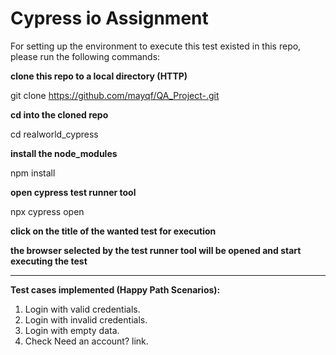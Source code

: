 # Cypress io Assignment

For setting up the environment to execute this test existed in this repo, please run the following commands:

**clone this repo to a local directory (HTTP)**

git clone https://github.com/mayqf/QA_Project-.git

**cd into the cloned repo**

cd realworld_cypress

**install the node_modules**

npm install

**open cypress test runner tool**

npx cypress open

**click on the title of the wanted test for execution**

**the browser selected by the test runner tool will be opened and start executing the test**

---

**Test cases implemented (Happy Path Scenarios):**
1.  Login with valid credentials.
2.  Login with invalid credentials.
3.  Login with empty data.
4.  Check Need an account? link.




